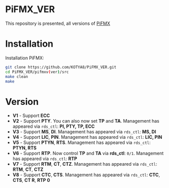 # PiFMX_VER
This repository is presented, all versions of [PiFMX](https://github.com/KOTYA8/PiFMX)

# Installation
Installation PiFMX:  
```bash
git clone https://github.com/KOTYA8/PiFMX_VER.git
cd PiFMX_VER/pifmxv(ver)/src
make clean
make
```

# Version
* **V1** - Support **ECC**  
* **V2** - Support **PTY**. You can also now set **TP** and **TA**. Management has appeared via `rds_ctl`: **PI, PTY, TP, ECC**  
* **V3** - Support **MS**, **DI**. Management has appeared via `rds_ctl`: **MS, DI**
* **V4** - Support **LIC**, **PIN**. Management has appeared via `rds_ctl`: **LIC, PIN** 
* **V5** - Support **PTYN**, **RTS**. Management has appeared via `rds_ctl`: **PTYN, RTS**  
* **V6** - Support **RTP**. Now control **TP** and **TA** via **rds_ctl**: `0/1`. Management has appeared via `rds_ctl`: **RTP**  
* **V7** - Support **RTM**, **CT**, **CTZ**. Management has appeared via `rds_ctl`: **RTM**, **CT**, **CTZ**
* **V8** - Support **CTC**, **CTS**. Management has appeared via `rds_ctl`: **CTC**, **CTS**, **CT R**, **RTP 0** 
